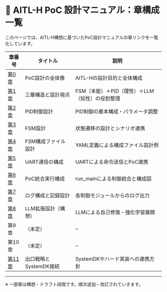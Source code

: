 # 📘 AITL-H PoC 設計マニュアル：章構成一覧

このページでは、AITL-H構想に基づいたPoC設計マニュアルの章リンクを一覧化しています。

| 章番号 | タイトル | 説明 |
|--------|----------|------|
| [第0章](chapter00_overview.md) | PoC設計の全体像 | AITL-Hの設計目的と全体構成 |
| [第1章](chapter01_aitl_arch.md) | 三層構造と設計視点 | FSM（本能）＋PID（理性）＋LLM（知性）の役割整理 |
| [第2章](chapter02_pid_design.md) | PID制御設計 | PID制御の基本構成・パラメータ調整 |
| [第3章](chapter03_fsm_design.md) | FSM設計 | 状態遷移の設計とシナリオ連携 |
| [第4章](chapter04_fsm_config.md) | FSM構成ファイル設計 | YAML定義による構成ファイル設計例 |
| [第5章](chapter05_uart_comm.md) | UART通信の構成 | UARTによる命令送信とPoC連携 |
| [第6章](chapter06_run_main_arch.md) | PoC統合実行構成 | run_mainによる制御統合と構成図 |
| [第7章](chapter07_log_monitoring.md) | ログ構成と記録設計 | 各制御モジュールからのログ出力 |
| [第8章](chapter08_llm_extension.md) | LLM拡張設計（構想） | LLMによる自己修復・強化学習展開 |
| 第9章 | （未定） | – |
| 第10章 | （未定） | – |
| [第11章](chapter11_exit_strategy.md) | 出口戦略とSystemDK接続 | SystemDKやハード実装への連携方針 |

---

※ 一部章は構想・ドラフト段階です。順次追加・改訂されていきます。

